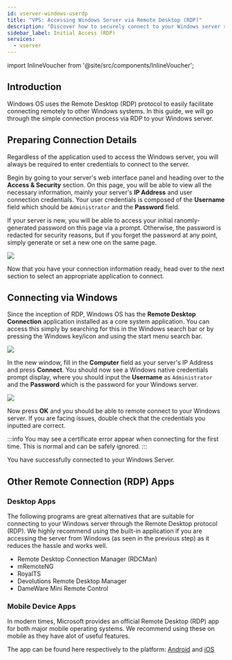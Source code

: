 ```yaml
---
id: vserver-windows-userdp
title: "VPS: Accessing Windows Server via Remote Desktop (RDP)"
description: "Discover how to securely connect to your Windows server remotely using RDP and manage access with ease → Learn more now"
sidebar_label: Initial Access (RDP)
services:
  - vserver
---
```


import InlineVoucher from '@site/src/components/InlineVoucher';

## Introduction

Windows OS uses the Remote Desktop (RDP) protocol to easily facilitate connecting remotely to other Windows systems. In this guide, we will go through the simple connection process via RDP to your Windows server.

<InlineVoucher />

## Preparing Connection Details

Regardless of the application used to access the Windows server, you will always be required to enter credentials to connect to the server.

Begin by going to your server's web interface panel and heading over to the **Access & Security** section. On this page, you will be able to view all the necessary information, mainly your server's **IP Address** and user connection credentials. Your user credentials is composed of the **Username** field which should be `Administrator` and the **Password** field.

If your server is new, you will be able to access your initial ranomly-generated password on this page via a prompt. Otherwise, the password is redacted for security reasons, but if you forget the password at any point, simply generate or set a new one on the same page.

![](https://screensaver01.zap-hosting.com/index.php/s/amLy6sC6XzBN5fQ/preview)

Now that you have your connection information ready, head over to the next section to select an appropriate application to connect.

## Connecting via Windows

Since the inception of RDP, Windows OS has the **Remote Desktop Connection** application installed as a core system application. You can access this simply by searching for this in the Windows search bar or by pressing the Windows key/icon and using the start menu search bar.

![](https://screensaver01.zap-hosting.com/index.php/s/TRfpNC3rACZ3KGB/preview)

In the new window, fill in the **Computer** field as your server's IP Address and press **Connect**. You should now see a Windows native credentials prompt display, where you should input the **Username** as `Administrator` and the **Password** which is the password for your Windows server.

![](https://screensaver01.zap-hosting.com/index.php/s/GCRs6KbGHz27HBS/preview)

Now press **OK** and you should be able to remote connect to your Windows server. If you are facing issues, double check that the credentials you inputted are correct.

:::info
You may see a certificate error appear when connecting for the first time. This is normal and can be safely ignored.
:::

You have successfully connected to your Windows Server.

## Other Remote Connection (RDP) Apps

### Desktop Apps

The following programs are great alternatives that are suitable for connecting to your Windows server through the Remote Desktop protocol (RDP). We highly recommend using the built-in application if you are accessing the server from Windows (as seen in the previous step) as it reduces the hassle and works well.

- Remote Desktop Connection Manager (RDCMan)
- mRemoteNG
- RoyalTS
- Devolutions Remote Desktop Manager
- DameWare Mini Remote Control

### Mobile Device Apps

In modern times, Microsoft provides an official Remote Desktop (RDP) app for both major mobile operating systems. We recommend using these on mobile as they have alot of useful features.

The app can be found here respectively to the platform: [Android](https://play.google.com/store/apps/details?id=com.microsoft.rdc.androidx&hl=en) and [iOS](https://apps.apple.com/us/app/remote-desktop-mobile/id714464092)

<InlineVoucher />
